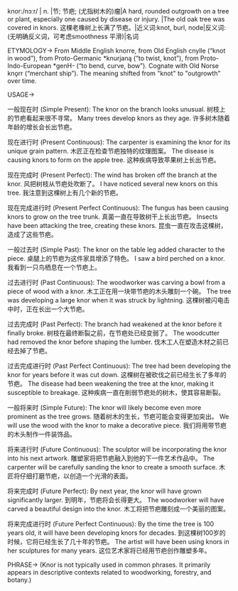 knor:/nɔːr/ | n. |节; 节疤; (尤指树木的)瘤|A hard, rounded outgrowth on a tree or plant, especially one caused by disease or injury. |The old oak tree was covered in knors.  这棵老橡树上长满了节疤。|近义词:knot, burl, node|反义词: (无明确反义词，可考虑smoothness 平滑)|名词


ETYMOLOGY->
From Middle English knorre, from Old English cnylle (“knot in wood”), from Proto-Germanic *knurjaną (“to twist, knot”), from Proto-Indo-European *genH- (“to bend, curve, bow”). Cognate with Old Norse knǫrr (“merchant ship”).  The meaning shifted from "knot" to "outgrowth" over time.


USAGE->

一般现在时 (Simple Present):
The knor on the branch looks unusual.  树枝上的节疤看起来很不寻常。
Many trees develop knors as they age.  许多树木随着年龄的增长会长出节疤。

现在进行时 (Present Continuous):
The carpenter is examining the knor for its unique grain pattern.  木匠正在检查节疤独特的纹理图案。
The disease is causing knors to form on the apple tree.  这种疾病导致苹果树上长出节疤。

现在完成时 (Present Perfect):
The wind has broken off the branch at the knor.  风把树枝从节疤处吹断了。
I have noticed several new knors on this tree.  我注意到这棵树上有几个新的节疤。


现在完成进行时 (Present Perfect Continuous):
The fungus has been causing knors to grow on the tree trunk.  真菌一直在导致树干上长出节疤。
Insects have been attacking the tree, creating these knors.  昆虫一直在攻击这棵树，造成了这些节疤。


一般过去时 (Simple Past):
The knor on the table leg added character to the piece.  桌腿上的节疤为这件家具增添了特色。
I saw a bird perched on a knor.  我看到一只鸟栖息在一个节疤上。


过去进行时 (Past Continuous):
The woodworker was carving a bowl from a piece of wood with a knor.  木工正在用一块带节疤的木头雕刻一个碗。
The tree was developing a large knor when it was struck by lightning.  这棵树被闪电击中时，正在长出一个大节疤。


过去完成时 (Past Perfect):
The branch had weakened at the knor before it finally broke.  树枝在最终断裂之前，在节疤处已经变弱了。
The woodcutter had removed the knor before shaping the lumber.  伐木工人在塑造木材之前已经去掉了节疤。


过去完成进行时 (Past Perfect Continuous):
The tree had been developing the knor for years before it was cut down.  这棵树在被砍伐之前已经生长了多年的节疤。
The disease had been weakening the tree at the knor, making it susceptible to breakage.  这种疾病一直在削弱节疤处的树木，使其容易断裂。



一般将来时 (Simple Future):
The knor will likely become even more prominent as the tree grows.  随着树木的生长，节疤可能会变得更加突出。
We will use the wood with the knor to make a decorative piece.  我们将用带节疤的木头制作一件装饰品。


将来进行时 (Future Continuous):
The sculptor will be incorporating the knor into his next artwork.  雕塑家将把节疤融入到他的下一件艺术作品中。
The carpenter will be carefully sanding the knor to create a smooth surface.  木匠将仔细打磨节疤，以创造一个光滑的表面。



将来完成时 (Future Perfect):
By next year, the knor will have grown significantly larger.  到明年，节疤将会长得更大。
The woodworker will have carved a beautiful design into the knor.  木工将把节疤雕刻成一个美丽的图案。


将来完成进行时 (Future Perfect Continuous):
By the time the tree is 100 years old, it will have been developing knors for decades.  到这棵树100岁的时候，它将已经生长了几十年的节疤。
The artist will have been using knors in her sculptures for many years.  这位艺术家将已经用节疤创作雕塑多年。


PHRASE-> (Knor is not typically used in common phrases. It primarily appears in descriptive contexts related to woodworking, forestry, and botany.)


